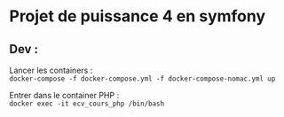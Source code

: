 # Projet de puissance 4 en symfony

## Dev :
Lancer les containers : <br> 
``docker-compose -f docker-compose.yml -f docker-compose-nomac.yml up``
 
Entrer dans le container PHP : <br>
``docker exec -it ecv_cours_php /bin/bash``